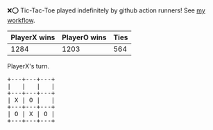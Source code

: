 :x::o: Tic-Tac-Toe played indefinitely by github action runners! See [my workflow](.github/workflows/play.yaml).

|PlayerX wins|PlayerO wins|Ties|
|-|-|-|
|1284|1203|564|

PlayerX's turn.

<pre>
+---+---+---+
|   |   |   |
+---+---+---+
| X | O |   |
+---+---+---+
| O | X | O |
+---+---+---+
</pre>